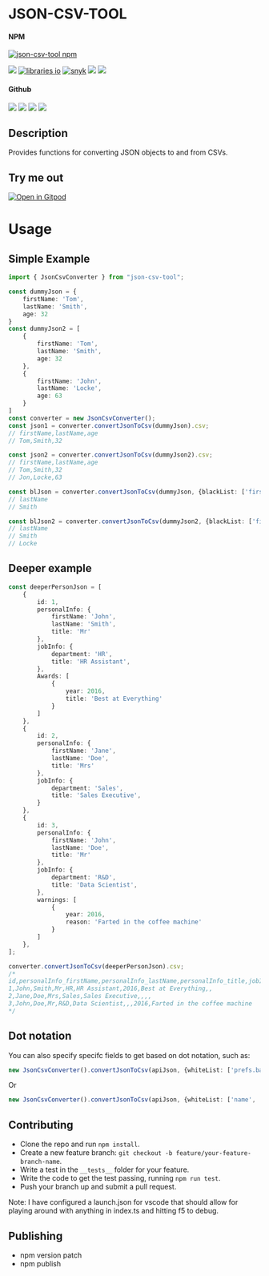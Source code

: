 # JSON-CSV-TOOL

#### NPM
[![json-csv-tool npm](https://img.shields.io/npm/v/json-csv-tool?label=json-csv-tool&logo=npm)](https://www.npmjs.com/package/json-csv-tool)

![](https://img.shields.io/npm/dm/json-csv-tool?logo=npm)
[![libraries io](https://img.shields.io/librariesio/release/npm/json-csv-tool)](https://libraries.io/npm/json-csv-tool)
[![snyk](https://img.shields.io/snyk/vulnerabilities/npm/json-csv-tool)](https://snyk.io/vuln/search?q=json-csv-tool&type=npm)
![](https://img.shields.io/bundlephobia/min/json-csv-tool) ![](https://img.shields.io/npm/l/json-csv-tool)

#### Github
![](https://img.shields.io/github/last-commit/rogue-elephant/json-csv-tool)
![](https://img.shields.io/github/issues-raw/rogue-elephant/json-csv-tool)
![](https://img.shields.io/github/issues-closed-raw/rogue-elephant/json-csv-tool)
![](https://img.shields.io/badge/using-typescript-008866?style=flat&logo=typescript)

## Description
Provides functions for converting JSON objects to and from CSVs.

## Try me out
[![Open in Gitpod](https://gitpod.io/button/open-in-gitpod.svg)](https://gitpod.io#snapshot/370f4828-27b2-4ffb-bb8e-c79175380463)

# Usage
## Simple Example
``` typescript
import { JsonCsvConverter } from "json-csv-tool";

const dummyJson = {
    firstName: 'Tom',
    lastName: 'Smith',
    age: 32
}
const dummyJson2 = [
    {
        firstName: 'Tom',
        lastName: 'Smith',
        age: 32
    },
    {
        firstName: 'John',
        lastName: 'Locke',
        age: 63
    }
]
const converter = new JsonCsvConverter();
const json1 = converter.convertJsonToCsv(dummyJson).csv;
// firstName,lastName,age
// Tom,Smith,32

const json2 = converter.convertJsonToCsv(dummyJson2).csv;
// firstName,lastName,age
// Tom,Smith,32
// Jon,Locke,63

const blJson = converter.convertJsonToCsv(dummyJson, {blackList: ['firstName', 'Age']}).csv;
// lastName
// Smith

const blJson2 = converter.convertJsonToCsv(dummyJson2, {blackList: ['firstName', 'Age']}).csv;
// lastName
// Smith
// Locke
```

## Deeper example
``` typescript
const deeperPersonJson = [
    {
        id: 1,
        personalInfo: {
            firstName: 'John',
            lastName: 'Smith',
            title: 'Mr'
        },
        jobInfo: {
            department: 'HR',
            title: 'HR Assistant',
        },
        Awards: [
            {
                year: 2016,
                title: 'Best at Everything'
            }
        ]
    },
    {
        id: 2,
        personalInfo: {
            firstName: 'Jane',
            lastName: 'Doe',
            title: 'Mrs'
        },
        jobInfo: {
            department: 'Sales',
            title: 'Sales Executive',
        }
    },
    {
        id: 3,
        personalInfo: {
            firstName: 'John',
            lastName: 'Doe',
            title: 'Mr'
        },
        jobInfo: {
            department: 'R&D',
            title: 'Data Scientist',
        },
        warnings: [
            {
                year: 2016,
                reason: 'Farted in the coffee machine'
            }
        ]
    },
];

converter.convertJsonToCsv(deeperPersonJson).csv;
/*
id,personalInfo_firstName,personalInfo_lastName,personalInfo_title,jobInfo_department,jobInfo_title,Awards_0_year,Awards_0_title,warnings_0_year,warnings_0_reason
1,John,Smith,Mr,HR,HR Assistant,2016,Best at Everything,,
2,Jane,Doe,Mrs,Sales,Sales Executive,,,,
3,John,Doe,Mr,R&D,Data Scientist,,,2016,Farted in the coffee machine
*/
```

## Dot notation
You can also specify specifc fields to get based on dot notation, such as:
``` typescript
new JsonCsvConverter().convertJsonToCsv(apiJson, {whiteList: ['prefs.backgroundImageScaled.url']});
```

Or 
``` typescript
new JsonCsvConverter().convertJsonToCsv(apiJson, {whiteList: ['name', 'cards.*']});
```

## Contributing
- Clone the repo and run `npm install`.
- Create a new feature branch: `git checkout -b feature/your-feature-branch-name`.
- Write a test in the `__tests__` folder for your feature.
- Write the code to get the test passing, running `npm run test`.
- Push your branch up and submit a pull request.

Note: I have configured a launch.json for vscode that should allow for playing around with anything in index.ts and hitting f5 to debug.

## Publishing
- npm version patch
- npm publish
